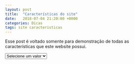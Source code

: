 ```yaml
---
layout: post
title:  "Características do site"
date:   2018-07-04 21:20:00 +0000
categories: Dicas
tags: site caracteristicas
---
```


Esse post é voltado somente para demonstração de todas as características que este website possui.


<div class="row">
  <form class="col s12">

  <div class="input-field col s12">
  	<select>
  		<option value="" disabled selected>Selecione um valor</option>
  		<option value="1">Opção 1</option>
  		<option value="2">Opção 2</option>
  		<option value="3">Opção 3</option>
  	</select>
  </div>
  
  </form>
</div>


<script>
  $(document).ready(function(){
    $('select').formSelect();
  });
</script>
